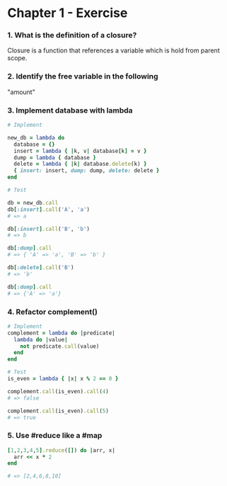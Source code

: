 # Chapter 1 - Exercise

### 1. What is the definition of a closure?

  Closure is a function that references a variable which is hold from parent scope.

### 2. Identify the free variable in the following

  "amount"

### 3. Implement database with lambda

```ruby
# Implement

new_db = lambda do
  database = {}
  insert = lambda { |k, v| database[k] = v }
  dump = lambda { database }
  delete = lambda { |k| database.delete(k) }
  { insert: insert, dump: dump, delete: delete }
end

# Test

db = new_db.call
db[:insert].call('A', 'a')
# => a

db[:insert].call('B', 'b')
# => b

db[:dump].call
# => { 'A' => 'a', 'B' => 'b' }

db[:delete].call('B')
# => 'b'

db[:dump].call
# => {'A' => 'a'}
```

### 4. Refactor complement()

```ruby
# Implement
complement = lambda do |predicate|
  lambda do |value|
    not predicate.call(value)
  end
end

# Test
is_even = lambda { |x| x % 2 == 0 }

complement.call(is_even).call(4)
# => false

complement.call(is_even).call(5)
# => true
```
   
### 5. Use #reduce like a #map

```ruby
[1,2,3,4,5].reduce([]) do |arr, x|
  arr << x * 2
end

# => [2,4,6,8,10]
```